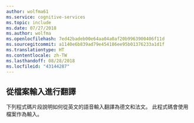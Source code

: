 ```yaml
---
author: wolfma61
ms.service: cognitive-services
ms.topic: include
ms.date: 07/27/2018
ms.author: wolfma
ms.openlocfilehash: 7ed42badeb00e64aa04a0af20b9963900406f11d
ms.sourcegitcommit: a1140e6b839ad79e454186ee95b01376233a1d1f
ms.translationtype: HT
ms.contentlocale: zh-TW
ms.lasthandoff: 08/28/2018
ms.locfileid: "43144287"
---
```

## <a name="translation-from-file-input"></a>從檔案輸入進行翻譯

下列程式碼片段說明如何從英文的語音輸入翻譯為德文和法文。 此程式碼會使用檔案作為輸入。
